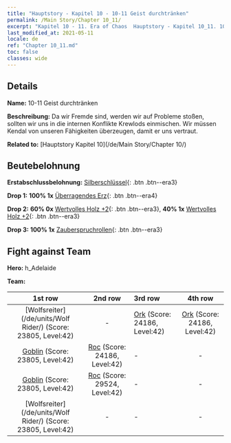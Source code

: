 ```yaml
---
title: "Hauptstory - Kapitel 10 - 10-11 Geist durchtränken"
permalink: /Main Story/Chapter 10_11/
excerpt: "Kapitel 10 - 11. Era of Chaos  Hauptstory - Kapitel 10_11. 10-11 Geist durchtränken"
last_modified_at: 2021-05-11
locale: de
ref: "Chapter 10_11.md"
toc: false
classes: wide
---
```


## Details

 **Name:** 10-11 Geist durchtränken

 **Beschreibung:** Da wir Fremde sind, werden wir auf Probleme stoßen, sollten wir uns in die internen Konflikte Krewlods einmischen. Wir müssen Kendal von unseren Fähigkeiten überzeugen, damit er uns vertraut.

 **Related to:** [Hauptstory Kapitel 10](/de/Main Story/Chapter 10/)

## Beutebelohnung

 **Erstabschlussbelohnung:** [Silberschlüssel](/ItemsDE/con_693/){: .btn .btn--era3}

 **Drop 1:** **100% 1x** [Überragendes Erz](/ItemsDE/mat_33/){: .btn .btn--era4}

 **Drop 2:** **60% 0x** [Wertvolles Holz +2](/ItemsDE/mat_27/){: .btn .btn--era3}, **40% 1x** [Wertvolles Holz +2](/ItemsDE/mat_27/){: .btn .btn--era3}

 **Drop 3:** **100% 1x** [Zauberspruchrollen](/ItemsDE/con_694/){: .btn .btn--era3}


## Fight against Team
 **Hero:** h_Adelaide

 **Team:**


  | 1st row | 2nd row | 3rd row | 4th row |
  |:----:|:----:|:----|:----:|
  | [Wolfsreiter](/de/units/Wolf Rider/) (Score: 23805, Level:42)  | - | [Ork](/de/units/Orc/) (Score: 24186, Level:42)  | [Ork](/de/units/Orc/) (Score: 24186, Level:42)  |
  | [Goblin](/de/units/Goblin/) (Score: 23805, Level:42)  | [Roc](/de/units/Roc/) (Score: 24186, Level:42)  | - | - |
  | [Goblin](/de/units/Goblin/) (Score: 23805, Level:42)  | [Roc](/de/units/Roc/) (Score: 29524, Level:42)  | - | - |
  | [Wolfsreiter](/de/units/Wolf Rider/) (Score: 23805, Level:42)  | - | - | - |


